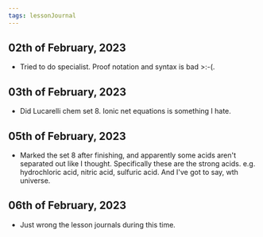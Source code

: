 ```yaml
---
tags: lessonJournal 
---
```


## 02th of February, 2023

- Tried to do specialist. Proof notation and syntax is bad >:-(.

## 03th of February, 2023

- Did Lucarelli chem set 8. Ionic net equations is something I hate.

## 05th of February, 2023

- Marked the set 8 after finishing, and apparently some acids aren't separated out like I thought. Specifically these are the strong acids. e.g. hydrochloric acid, nitric acid, sulfuric acid. And I've got to say, wth universe.

## 06th of February, 2023

- Just wrong the lesson journals during this time.